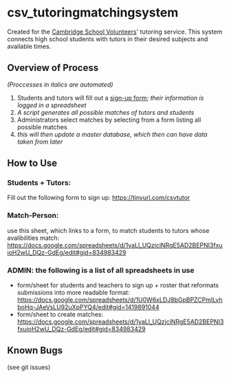 # csv_tutoringmatchingsystem

Created for the [Cambridge School Volunteers](csvinc.org)' tutoring service. This system connects high school students with tutors in their desired subjects and available times.

## Overview of Process

*(Proccesses in italics are automated)*

1. Students and tutors will fill out a [sign-up form](https://tinyurl.com/csvtutor); *their information is logged in a spreadsheet*
2. *A script generates all possible matches of tutors and students*
3. Administrators select matches by selecting from a form listing all possible matches
4. *this will then update a master database, which then can have data taken from later*

## How to Use

### Students + Tutors:
Fill out the following form to sign up: <https://tinyurl.com/csvtutor>

### Match-Person:
use this sheet, which links to a form, to match students to tutors whose avalibilities match: <https://docs.google.com/spreadsheets/d/1yaLl_UQzjciNRgE5AD2BEPNI3fxuioH2wU_DQz-GdEg/edit#gid=834983429>

### ADMIN: the following is a list of all spreadsheets in use
* form/sheet for students and teachers to sign up + roster that reformats submissions into more readable format: <https://docs.google.com/spreadsheets/d/1U0W6xLDJ8bGpBPZCPmlLvhboHq-JAeVsLU92uXpPYQ4/edit#gid=1419891044>
* form/sheet to create matches: <https://docs.google.com/spreadsheets/d/1yaLl_UQzjciNRgE5AD2BEPNI3fxuioH2wU_DQz-GdEg/edit#gid=834983429>

## Known Bugs
(see git issues)
